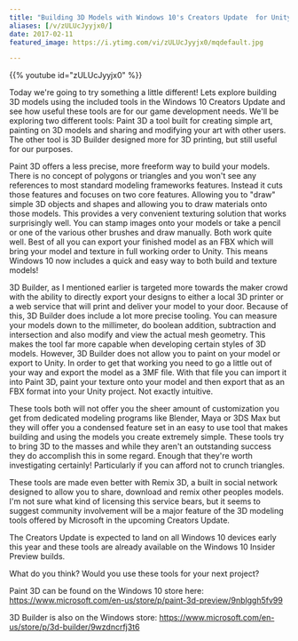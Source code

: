 ```yaml
---
title: "Building 3D Models with Windows 10's Creators Update  for Unity"
aliases: [/v/zULUcJyyjx0/]
date: 2017-02-11
featured_image: https://i.ytimg.com/vi/zULUcJyyjx0/mqdefault.jpg

---
```


{{% youtube id="zULUcJyyjx0" %}}

Today we're going to try something a little different! Lets explore building 3D models using the included tools in the Windows 10 Creators Update and see how useful these tools are for our game development needs. We'll be exploring two different tools: Paint 3D a tool built for creating simple art, painting on 3D models and sharing and modifying your art with other users. The other tool is 3D Builder designed more for 3D printing, but still useful for our purposes.

Paint 3D offers a less precise, more freeform way to build your models. There is no concept of polygons or triangles and you won't see any references to most standard modeling frameworks features. Instead it cuts those features and focuses on two core features. Allowing you to "draw" simple 3D objects and shapes and allowing you to draw materials onto those models. This provides a very convenient texturing solution that works surprisingly well. You can stamp images onto your models or take a pencil or one of the various other brushes and draw manually. Both work quite well. Best of all you can export your finished model as an FBX which will bring your model and texture in full working order to Unity. This means Windows 10 now includes a quick and easy way to both build and texture models!

3D Builder, as I mentioned earlier is targeted more towards the maker crowd with the ability to directly export your designs to either a local 3D printer or a web service that will print and deliver your model to your door. Because of this, 3D Builder does include a lot more precise tooling. You can measure your models down to the millimeter, do boolean addition, subtraction and intersection and also modify and view the actual mesh geometry. This makes the tool far more capable when developing certain styles of 3D models. However, 3D Builder does not allow you to paint on your model or export to Unity. In order to get that working you need to go a little out of your way and export the model as a 3MF file. With that file you can import it into Paint 3D, paint your texture onto your model and then export that as an FBX format into your Unity project. Not exactly intuitive.

These tools both will not offer you the sheer amount of customization you get from dedicated modeling programs like Blender, Maya or 3DS Max but they will offer you a condensed feature set in an easy to use tool that makes building and using the models you create extremely simple. These tools try to bring 3D to the masses and while they aren't an outstanding success they do accomplish this in some regard. Enough that they're worth investigating certainly! Particularly if you can afford not to crunch triangles.

These tools are made even better with Remix 3D, a built in social network designed to allow you to share, download and remix other peoples models. I'm not sure what kind of licensing this service bears, but it seems to suggest community involvement will be a major feature of the 3D modeling tools offered by Microsoft in the upcoming Creators Update.

The Creators Update is expected to land on all Windows 10 devices early this year and these tools are already available on the Windows 10 Insider Preview builds.

What do you think? Would you use these tools for your next project?

Paint 3D can be found on the Windows 10 store here: https://www.microsoft.com/en-us/store/p/paint-3d-preview/9nblggh5fv99

3D Builder is also on the Windows store: https://www.microsoft.com/en-us/store/p/3d-builder/9wzdncrfj3t6